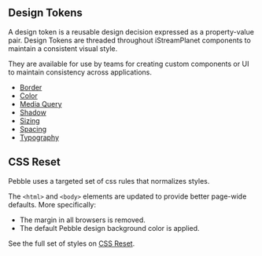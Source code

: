 ## Design Tokens

A design token is a reusable design decision expressed as a property-value pair. Design Tokens are threaded throughout iStreamPlanet components to maintain a consistent visual style.

They are available for use by teams for creating custom components or UI to maintain consistency across applications.

* [Border](/#/Styles/Border)
* [Color](/#/Styles/Color)
* [Media Query](/#/Styles/Media%20Query)
* [Shadow](/#/Styles/Shadow)
* [Sizing](/#/Styles/Sizing)
* [Spacing](/#/Styles/Spacing)
* [Typography](/#/Styles/Typography)

## CSS Reset

Pebble uses a targeted set of css rules that normalizes styles.

The `<html>` and `<body>` elements are updated to provide better page-wide defaults. More specifically:

* The margin in all browsers is removed.
* The default Pebble design background color is applied.

See the full set of styles on [CSS Reset](/#/Styles/CSS%20Reset).